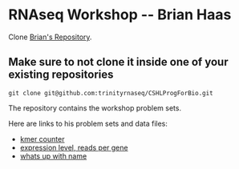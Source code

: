 # RNAseq Workshop -- Brian Haas

Clone [Brian's Repository](https://github.com/trinityrnaseq/CSHLProgForBio). 

## Make sure to not clone it inside one of your existing repositories

```
git clone git@github.com:trinityrnaseq/CSHLProgForBio.git
```

The repository contains the workshop problem sets.

Here are links to his problem sets and data files:  
  - [kmer counter](https://github.com/trinityrnaseq/CSHLProgForBio/tree/main/Exercise-counting_kmers)
  - [expression level, reads per gene](https://github.com/trinityrnaseq/CSHLProgForBio/tree/main/Exercise_2-aligned_reads_to_expression)  
  - [whats up with name](https://github.com/trinityrnaseq/CSHLProgForBio/tree/main/whatsupwith__name__%3F)
 
 


